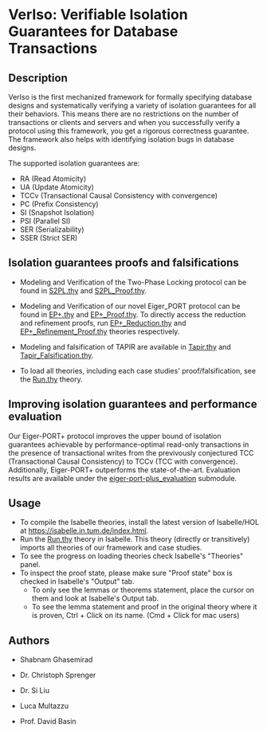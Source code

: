 # VerIso: Verifiable Isolation Guarantees for Database Transactions

## Description

VerIso is the first mechanized framework for formally specifying database designs and systematically verifying a variety of isolation guarantees for all their behaviors. This means there are no restrictions on the number of transactions or clients and servers and when you successfully verify a protocol using this framework, you get a rigorous correctness guarantee. The framework also helps with identifying isolation bugs in database designs.

The supported isolation guarantees are:
* RA (Read Atomicity)
* UA (Update Atomicity)
* TCCv (Transactional Causal Consistency with convergence)
* PC (Prefix Consistency)
* SI (Snapshot Isolation)
* PSI (Parallel SI)
* SER (Serializability)
* SSER (Strict SER)

## Isolation guarantees proofs and falsifications

* Modeling and Verification of the Two-Phase Locking protocol can be found in [S2PL.thy](VerIso/S2PL.thy) and [S2PL_Proof.thy](VerIso/S2PL_Proof.thy).

* Modeling and Verification of our novel Eiger_PORT protocol can be found in [EP+.thy](VerIso/EP+.thy) and [EP+_Proof.thy](VerIso/EP+_Proof.thy). To directly access the reduction and refinement proofs, run [EP+_Reduction.thy](VerIso/EP+_Reduction.thy) and [EP+_Refinement_Proof.thy](VerIso/EP+_Refinement_Proof.thy) theories respectively.

* Modeling and falsification of TAPIR are available in [Tapir.thy](VerIso/Tapir.thy) and [Tapir_Falsification.thy](VerIso/Tapir_Falsification.thy).
  
* To load all theories, including each case studies' proof/falsification, see the [Run.thy](Run.thy) theory.

## Improving isolation guarantees and performance evaluation
Our Eiger-PORT+ protocol improves the upper bound of isolation guarantees achievable by performance-optimal read-only transactions in the presence of transactional writes from the previvously conjectured TCC (Transactional Causal Consistency) to TCCv (TCC with convergence). Additionally, Eiger-PORT+ outperforms the state-of-the-art. Evaluation results are available under the [eiger-port-plus_evaluation](https://github.com/lucamul/EIGER-PORT-PLUS) submodule.

## Usage
- To compile the Isabelle theories, install the latest version of Isabelle/HOL at https://isabelle.in.tum.de/index.html.
- Run the [Run.thy](Run.thy) theory in Isabelle. This theory (directly or transitively) imports all theories of our framework and case studies.
- To see the progress on loading theories check Isabelle's "Theories" panel.
- To inspect the proof state, please make sure "Proof state" box is checked in Isabelle's "Output" tab.
  * To only see the lemmas or theorems statement, place the cursor on them and look at Isabelle's Output tab.
  * To see the lemma statement and proof in the original theory where it is proven, Ctrl + Click on its name. (Cmd + Click for mac users)

## Authors
- Shabnam Ghasemirad

- Dr. Christoph Sprenger

- Dr. Si Liu

- Luca Multazzu

- Prof. David Basin
